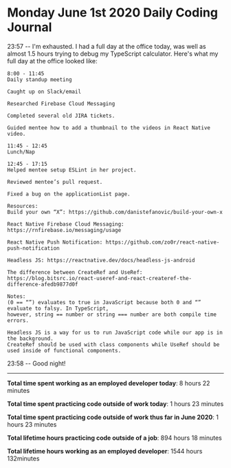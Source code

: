# Monday June 1st 2020 Daily Coding Journal

23:57 -- I'm exhausted. I had a full day at the office today, was well as almost 1.5 hours trying to debug my TypeScript calculator. Here's what my full day at the office looked like:

```
8:00 - 11:45
Daily standup meeting

Caught up on Slack/email

Researched Firebase Cloud Messaging

Completed several old JIRA tickets.

Guided mentee how to add a thumbnail to the videos in React Native video.

11:45 - 12:45
Lunch/Nap

12:45 - 17:15
Helped mentee setup ESLint in her project.

Reviewed mentee’s pull request.

Fixed a bug on the applicationList page.

Resources:
Build your own “X”: https://github.com/danistefanovic/build-your-own-x

React Native Firebase Cloud Messaging: https://rnfirebase.io/messaging/usage

React Native Push Notification: https://github.com/zo0r/react-native-push-notification

Headless JS: https://reactnative.dev/docs/headless-js-android

The difference between CreateRef and UseRef:
https://blog.bitsrc.io/react-useref-and-react-createref-the-difference-afedb9877d0f

Notes:
(0 == “”) evaluates to true in JavaScript because both 0 and “” evaluate to falsy. In TypeScript,
however, string == number or string === number are both compile time errors.

Headless JS is a way for us to run JavaScript code while our app is in the background.
CreateRef should be used with class components while UseRef should be used inside of functional components.
```

23:58 -- Good night!

---

**Total time spent working as an employed developer today**: 8 hours 22 minutes

**Total time spent practicing code outside of work today**: 1 hours 23 minutes

**Total time spent practicing code outside of work thus far in June 2020**: 1 hours 23 minutes

**Total lifetime hours practicing code outside of a job**: 894 hours 18 minutes

**Total lifetime hours working as an employed developer**: 1544 hours 132minutes
